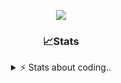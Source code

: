 <div align="center">
  
<p align="center">
  <img src="https://lanyard.cnrad.dev/api/1018290650602553364" />
</p>

### 📈Stats
<details>
    <summary> ⚡ Stats about coding.. </> </summary>
    <br/>

<!--START_SECTION:waka-->
![Code Time](http://img.shields.io/badge/Code%20Time-128%20hrs%2039%20mins-blue)

![Profile Views](http://img.shields.io/badge/Profile%20Views-5-blue)

**🐱 My GitHub Data** 

> 📦 1.2 MB Used in GitHub's Storage 
 > 
> 🏆 12 Contributions in the Year 2025
 > 
> 💼 Opted to Hire
 > 
> 📜 5 Public Repositories 
 > 
> 🔑 19 Private Repositories 
 > 
**I'm an Early 🐤** 

```text
🌞 Morning                27 commits          ██░░░░░░░░░░░░░░░░░░░░░░░   06.89 % 
🌆 Daytime                187 commits         ████████████░░░░░░░░░░░░░   47.70 % 
🌃 Evening                135 commits         █████████░░░░░░░░░░░░░░░░   34.44 % 
🌙 Night                  43 commits          ███░░░░░░░░░░░░░░░░░░░░░░   10.97 % 
```
📅 **I'm Most Productive on Sunday** 

```text
Monday                   23 commits          █░░░░░░░░░░░░░░░░░░░░░░░░   05.87 % 
Tuesday                  48 commits          ███░░░░░░░░░░░░░░░░░░░░░░   12.24 % 
Wednesday                51 commits          ███░░░░░░░░░░░░░░░░░░░░░░   13.01 % 
Thursday                 62 commits          ████░░░░░░░░░░░░░░░░░░░░░   15.82 % 
Friday                   52 commits          ███░░░░░░░░░░░░░░░░░░░░░░   13.27 % 
Saturday                 69 commits          ████░░░░░░░░░░░░░░░░░░░░░   17.60 % 
Sunday                   87 commits          ██████░░░░░░░░░░░░░░░░░░░   22.19 % 
```


📊 **This Week I Spent My Time On** 

```text
🕑︎ Time Zone: Europe/Berlin

💬 Programming Languages: 
Lua                      15 hrs 51 mins      █████████████████░░░░░░░░   69.60 % 
Bash                     3 hrs 56 mins       ████░░░░░░░░░░░░░░░░░░░░░   17.31 % 
JavaScript               38 mins             █░░░░░░░░░░░░░░░░░░░░░░░░   02.80 % 
Other                    38 mins             █░░░░░░░░░░░░░░░░░░░░░░░░   02.79 % 
HTML                     28 mins             █░░░░░░░░░░░░░░░░░░░░░░░░   02.12 % 

🔥 Editors: 
VS Code                  22 hrs 47 mins      █████████████████████████   100.00 % 

🐱‍💻 Projects: 
[gamemode]               17 hrs 9 mins       ███████████████████░░░░░░   75.24 % 
backend-related          3 hrs 40 mins       ████░░░░░░░░░░░░░░░░░░░░░   16.09 % 
neohost                  56 mins             █░░░░░░░░░░░░░░░░░░░░░░░░   04.11 % 
proxmox-dashboard        29 mins             █░░░░░░░░░░░░░░░░░░░░░░░░   02.19 % 
Unknown Project          23 mins             ░░░░░░░░░░░░░░░░░░░░░░░░░   01.71 % 

💻 Operating System: 
Windows                  22 hrs 47 mins      █████████████████████████   100.00 % 
```

**I Mostly Code in JavaScript** 

```text
JavaScript               8 repos             █████████░░░░░░░░░░░░░░░░   34.78 % 
Lua                      6 repos             ███████░░░░░░░░░░░░░░░░░░   26.09 % 
Python                   3 repos             ███░░░░░░░░░░░░░░░░░░░░░░   13.04 % 
TypeScript               2 repos             ██░░░░░░░░░░░░░░░░░░░░░░░   08.70 % 
HTML                     1 repo              █░░░░░░░░░░░░░░░░░░░░░░░░   04.35 % 
```




 Last Updated on 24/01/2025 08:42:01 UTC
<!--END_SECTION:waka-->
</details>
